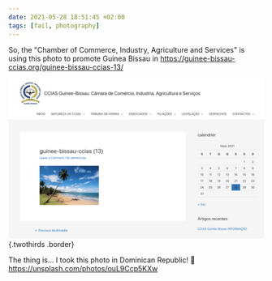 ```yaml
---
date: 2021-05-28 18:51:45 +02:00
tags: [fail, photography]
---
```


So, the "Chamber of Commerce, Industry, Agriculture and Services" is using this photo to promote Guinea Bissau in <https://guinee-bissau-ccias.org/guinee-bissau-ccias-13/>

![This beach is in Dominican Republic, not Guinea Bissau!](guinea-bissau-is-in-dominican-republic.png){.twothirds .border}

The thing is… I took this photo in Dominican Republic! 🤣
<https://unsplash.com/photos/ouL9Ccp5KXw>
